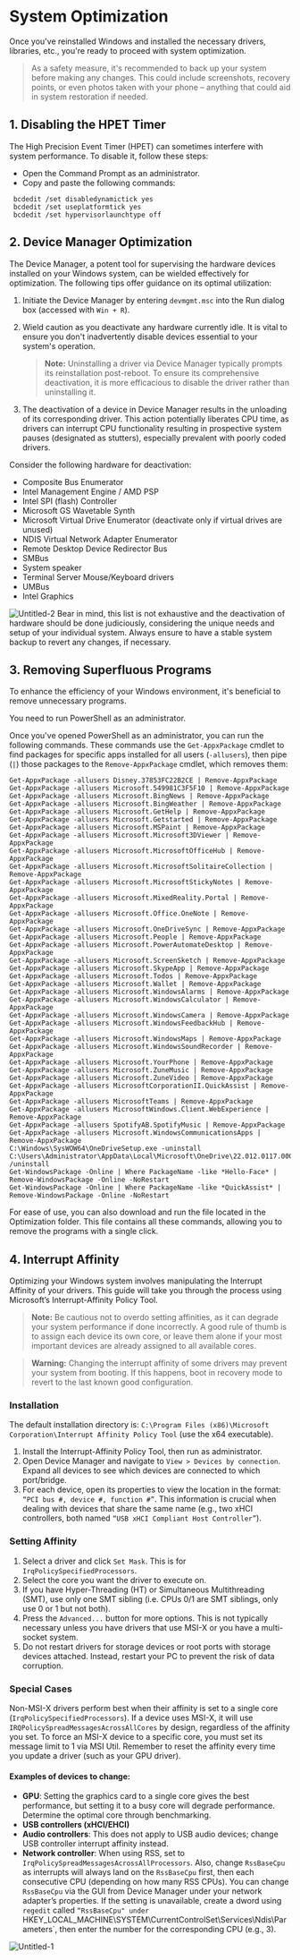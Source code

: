 # System Optimization 
Once you've reinstalled Windows and installed the necessary drivers, libraries, etc., you're ready to proceed with system optimization.
>As a safety measure, it's recommended to back up your system before making any changes. This could include screenshots, recovery points, or even photos taken with your phone – anything that could aid in system restoration if needed.
## 1. Disabling the HPET Timer

The High Precision Event Timer (HPET) can sometimes interfere with system performance. To disable it, follow these steps:

- Open the Command Prompt as an administrator.
- Copy and paste the following commands:
```
 bcdedit /set disabledynamictick yes
 bcdedit /set useplatformtick yes
 bcdedit /set hypervisorlaunchtype off
```

## 2. Device Manager Optimization

The Device Manager, a potent tool for supervising the hardware devices installed on your Windows system, can be wielded effectively for optimization. The following tips offer guidance on its optimal utilization:

1. Initiate the Device Manager by entering `devmgmt.msc` into the Run dialog box (accessed with `Win + R`).

2. Wield caution as you deactivate any hardware currently idle. It is vital to ensure you don't inadvertently disable devices essential to your system's operation.

   > **Note:** Uninstalling a driver via Device Manager typically prompts its reinstallation post-reboot. To ensure its comprehensive deactivation, it is more efficacious to disable the driver rather than uninstalling it.

3. The deactivation of a device in Device Manager results in the unloading of its corresponding driver. This action potentially liberates CPU time, as drivers can interrupt CPU functionality resulting in prospective system pauses (designated as stutters), especially prevalent with poorly coded drivers.

Consider the following hardware for deactivation:

- Composite Bus Enumerator
- Intel Management Engine / AMD PSP
- Intel SPI (flash) Controller
- Microsoft GS Wavetable Synth
- Microsoft Virtual Drive Enumerator (deactivate only if virtual drives are unused)
- NDIS Virtual Network Adapter Enumerator
- Remote Desktop Device Redirector Bus
- SMBus
- System speaker
- Terminal Server Mouse/Keyboard drivers
- UMBus
- Intel Graphics


![Untitled-2](https://github.com/larelgit/windowsop/assets/67206438/0b979e11-eeaf-4bec-bb42-934e0fe1a589)
Bear in mind, this list is not exhaustive and the deactivation of hardware should be done judiciously, considering the unique needs and setup of your individual system. Always ensure to have a stable system backup to revert any changes, if necessary.

## 3. Removing Superfluous Programs

To enhance the efficiency of your Windows environment, it's beneficial to remove unnecessary programs.

You need to run PowerShell as an administrator.

Once you've opened PowerShell as an administrator, you can run the following commands. These commands use the `Get-AppxPackage` cmdlet to find packages for specific apps installed for all users (`-allusers`), then pipe (`|`) those packages to the `Remove-AppxPackage` cmdlet, which removes them:
```
Get-AppxPackage -allusers Disney.37853FC22B2CE | Remove-AppxPackage
Get-AppxPackage -allusers Microsoft.549981C3F5F10 | Remove-AppxPackage
Get-AppxPackage -allusers Microsoft.BingNews | Remove-AppxPackage
Get-AppxPackage -allusers Microsoft.BingWeather | Remove-AppxPackage
Get-AppxPackage -allusers Microsoft.GetHelp | Remove-AppxPackage
Get-AppxPackage -allusers Microsoft.Getstarted | Remove-AppxPackage
Get-AppxPackage -allusers Microsoft.MSPaint | Remove-AppxPackage
Get-AppxPackage -allusers Microsoft.Microsoft3DViewer | Remove-AppxPackage
Get-AppxPackage -allusers Microsoft.MicrosoftOfficeHub | Remove-AppxPackage
Get-AppxPackage -allusers Microsoft.MicrosoftSolitaireCollection | Remove-AppxPackage
Get-AppxPackage -allusers Microsoft.MicrosoftStickyNotes | Remove-AppxPackage
Get-AppxPackage -allusers Microsoft.MixedReality.Portal | Remove-AppxPackage
Get-AppxPackage -allusers Microsoft.Office.OneNote | Remove-AppxPackage
Get-AppxPackage -allusers Microsoft.OneDriveSync | Remove-AppxPackage
Get-AppxPackage -allusers Microsoft.People | Remove-AppxPackage
Get-AppxPackage -allusers Microsoft.PowerAutomateDesktop | Remove-AppxPackage
Get-AppxPackage -allusers Microsoft.ScreenSketch | Remove-AppxPackage
Get-AppxPackage -allusers Microsoft.SkypeApp | Remove-AppxPackage
Get-AppxPackage -allusers Microsoft.Todos | Remove-AppxPackage
Get-AppxPackage -allusers Microsoft.Wallet | Remove-AppxPackage
Get-AppxPackage -allusers Microsoft.WindowsAlarms | Remove-AppxPackage
Get-AppxPackage -allusers Microsoft.WindowsCalculator | Remove-AppxPackage
Get-AppxPackage -allusers Microsoft.WindowsCamera | Remove-AppxPackage
Get-AppxPackage -allusers Microsoft.WindowsFeedbackHub | Remove-AppxPackage
Get-AppxPackage -allusers Microsoft.WindowsMaps | Remove-AppxPackage
Get-AppxPackage -allusers Microsoft.WindowsSoundRecorder | Remove-AppxPackage
Get-AppxPackage -allusers Microsoft.YourPhone | Remove-AppxPackage
Get-AppxPackage -allusers Microsoft.ZuneMusic | Remove-AppxPackage
Get-AppxPackage -allusers Microsoft.ZuneVideo | Remove-AppxPackage
Get-AppxPackage -allusers MicrosoftCorporationII.QuickAssist | Remove-AppxPackage
Get-AppxPackage -allusers MicrosoftTeams | Remove-AppxPackage
Get-AppxPackage -allusers MicrosoftWindows.Client.WebExperience | Remove-AppxPackage
Get-AppxPackage -allusers SpotifyAB.SpotifyMusic | Remove-AppxPackage
Get-AppxPackage -allusers Microsoft.WindowsCommunicationsApps | Remove-AppxPackage
C:\Windows\SysWOW64\OneDriveSetup.exe -uninstall
C:\Users\Administrator\AppData\Local\Microsoft\OneDrive\22.012.0117.0003\OneDriveSetup.exe /uninstall
Get-WindowsPackage -Online | Where PackageName -like *Hello-Face* | Remove-WindowsPackage -Online -NoRestart
Get-WindowsPackage -Online | Where PackageName -like *QuickAssist* | Remove-WindowsPackage -Online -NoRestart
```

For ease of use, you can also download and run the file located in the Optimization folder. This file contains all these commands, allowing you to remove the programs with a single click.

## 4. Interrupt Affinity

Optimizing your Windows system involves manipulating the Interrupt Affinity of your drivers. This guide will take you through the process using Microsoft’s Interrupt-Affinity Policy Tool.

> **Note:** Be cautious not to overdo setting affinities, as it can degrade your system performance if done incorrectly. A good rule of thumb is to assign each device its own core, or leave them alone if your most important devices are already assigned to all available cores.

> **Warning:** Changing the interrupt affinity of some drivers may prevent your system from booting. If this happens, boot in recovery mode to revert to the last known good configuration.

### Installation

The default installation directory is: `C:\Program Files (x86)\Microsoft Corporation\Interrupt Affinity Policy Tool` (use the x64 executable).

1. Install the Interrupt-Affinity Policy Tool, then run as administrator.
2. Open Device Manager and navigate to `View > Devices by connection`. Expand all devices to see which devices are connected to which port/bridge.
3. For each device, open its properties to view the location in the format: `“PCI bus #, device #, function #”`. This information is crucial when dealing with devices that share the same name (e.g., two xHCI controllers, both named `“USB xHCI Compliant Host Controller”`).

### Setting Affinity

1. Select a driver and click `Set Mask`. This is for `IrqPolicySpecifiedProcessors`.
2. Select the core you want the driver to execute on.
3. If you have Hyper-Threading (HT) or Simultaneous Multithreading (SMT), use only one SMT sibling (i.e. CPUs 0/1 are SMT siblings, only use 0 or 1 but not both).
4. Press the `Advanced...` button for more options. This is not typically necessary unless you have drivers that use MSI-X or you have a multi-socket system.
5. Do not restart drivers for storage devices or root ports with storage devices attached. Instead, restart your PC to prevent the risk of data corruption.

### Special Cases

Non-MSI-X drivers perform best when their affinity is set to a single core (`IrqPolicySpecifiedProcessors`). If a device uses MSI-X, it will use `IRQPolicySpreadMessagesAcrossAllCores` by design, regardless of the affinity you set. To force an MSI-X device to a specific core, you must set its message limit to 1 via MSI Util. Remember to reset the affinity every time you update a driver (such as your GPU driver).

#### Examples of devices to change:

- **GPU**: Setting the graphics card to a single core gives the best performance, but setting it to a busy core will degrade performance. Determine the optimal core through benchmarking.
- **USB controllers (xHCI/EHCI)**
- **Audio controllers**: This does not apply to USB audio devices; change USB controller interrupt affinity instead.
- **Network controller**: When using RSS, set to `IrqPolicySpreadMessagesAcrossAllProcessors`. Also, change `RssBaseCpu` as interrupts will always land on the `RssBaseCpu` first, then each consecutive CPU (depending on how many RSS CPUs). You can change `RssBaseCpu` via the GUI from Device Manager under your network adapter’s properties. If the setting is unavailable, create a dword using `regedit` called `“RssBaseCpu" under `HKEY_LOCAL_MACHINE\SYSTEM\CurrentControlSet\Services\Ndis\Parameters`, then enter the number for the corresponding CPU (e.g., 3).
  
![Untitled-1](https://github.com/larelgit/windowsop/assets/67206438/428832ac-6ecb-47aa-a886-961c83e44d1f)
